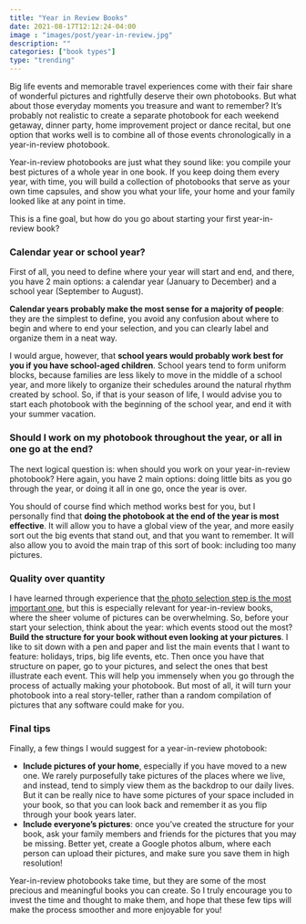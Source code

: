 ```yaml
---
title: "Year in Review Books"
date: 2021-08-17T12:12:24-04:00
image : "images/post/year-in-review.jpg"
description: ""
categories: ["book types"]
type: "trending"
---
```


Big life events and memorable travel experiences come with their fair share of
wonderful pictures and rightfully deserve their own photobooks. But what about those
everyday moments you treasure and want to remember? It’s probably not realistic to
create a separate photobook for each weekend getaway, dinner party, home improvement
project or dance recital, but one option that works well is to combine all of those
events chronologically in a year-in-review photobook.

Year-in-review photobooks are just what they sound like: you compile your best
pictures of a whole year in one book. If you keep doing them every year, with time,
you will build a collection of photobooks that serve as your own time capsules, and
show you what your life, your home and your family looked like at any point in time.

This is a fine goal, but how do you go about starting your first year-in-review book?

### Calendar year or school year?

First of all, you need to define where your year will start and end, and there,
you have 2 main options: a calendar year (January to December) and a school year
(September to August).

**Calendar years probably make the most sense for a majority of people**: they are the
simplest to define, you avoid any confusion about where to begin and where to end your
selection, and you can clearly label and organize them in a neat way.

I would argue, however, that **school years would probably work best for you if you
have school-aged children**. School years tend to form uniform blocks, because families
are less likely to move in the middle of a school year, and more likely to organize
their schedules around the natural rhythm created by school. So, if that is your
season of life, I would advise you to start each photobook with the beginning of
the school year, and end it with your summer vacation.

### Should I work on my photobook throughout the year, or all in one go at the end?

The next logical question is: when should you work on your year-in-review photobook?
Here again, you have 2 main options: doing little bits as you go through the year, or
doing it all in one go, once the year is over.

You should of course find which method works best for you, but I personally find
that **doing the photobook at the end of the year is most effective**. It will allow
you to have a global view of the year, and more easily sort out the big events that
stand out, and that you want to remember. It will also allow you to avoid the main
trap of this sort of book: including too many pictures.

### Quality over quantity

I have learned through experience that
[the photo selection step is the most important one](/post/photo-selection), but this is
especially relevant for year-in-review books, where the sheer volume of pictures
can be overwhelming. So, before your start your selection, think about the year:
which events stood out the most? **Build the structure for your book without even
looking at your pictures**. I like to sit down with a pen and paper and list the main
events that I want to feature: holidays, trips, big life events, etc. Then once you
have that structure on paper, go to your pictures, and select the ones that best
illustrate each event. This will help you immensely when you go through the process
of actually making your photobook. But most of all, it will turn your photobook into
a real story-teller, rather than a random compilation of pictures that any software
could make for you.

### Final tips

Finally, a few things I would suggest for a year-in-review photobook:

* **Include pictures of your home**, especially if you have moved to a new one. We
rarely purposefully take pictures of the places where we live, and instead, tend to
simply view them as the backdrop to our daily lives. But it can be really nice to have
some pictures of your space included in your book, so that you can look back and
remember it as you flip through your book years later.
* **Include everyone’s pictures**: once you’ve created the structure for your book,
ask your family members and friends for the pictures that you may be missing. Better
yet, create a Google photos album, where each person can upload their pictures, and
make sure you save them in high resolution!

Year-in-review photobooks take time, but they are some of the most precious and
meaningful books you can create. So I truly encourage you to invest the time and
thought to make them, and hope that these few tips will make the process smoother
and more enjoyable for you!
